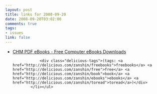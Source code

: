 ```yaml
--- 
layout: post
title: links for 2008-09-20
date: 2008-09-20T03:02:00
comments: true
tags:
- issues
link: false
---
```

<ul class="delicious"><li>
                <div class="delicious-link"><a href="http://www.chmpdf.com/archives/ebooks/for dummies/">CHM PDF eBooks - Free Computer eBooks Downloads</a></div>
                
                <div class="delicious-tags">(tags: <a href="http://delicious.com/zanshin/freebooks">freebooks</a> <a href="http://delicious.com/zanshin/free">free</a> <a href="http://delicious.com/zanshin/book">book</a> <a href="http://delicious.com/zanshin/ebooks">ebooks</a> <a href="http://delicious.com/zanshin/toread">toread</a>)</div>
            </li></ul>
